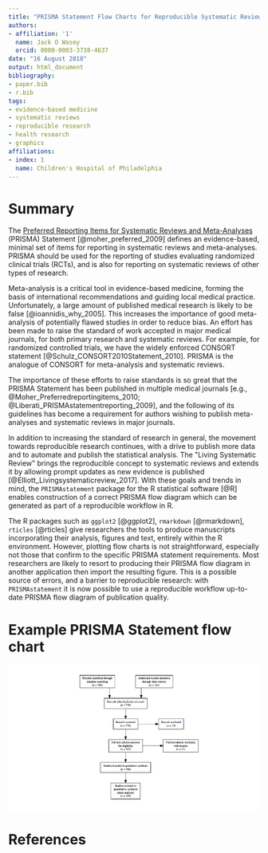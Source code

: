 ```yaml
---
title: "PRISMA Statement Flow Charts for Reproducible Systematic Reviews and Meta-analyses"
authors:
- affiliation: '1'
  name: Jack O Wasey
  orcid: 0000-0003-3738-4637
date: "16 August 2018"
output: html_document
bibliography:
- paper.bib
- r.bib
tags:
- evidence-based medicine
- systematic reviews
- reproducible research
- health research
- graphics
affiliations:
- index: 1
  name: Children's Hospital of Philadelphia
---
```


# Summary

The [Preferred Reporting Items for Systematic Reviews and Meta-Analyses](http://prisma-statement.org) (PRISMA) Statement  [@moher_preferred_2009] defines an evidence-based, minimal set of items for reporting in systematic reviews and meta-analyses. PRISMA should be used for the reporting of studies evaluating randomized clinical trials (RCTs), and is also for reporting on systematic reviews of other types of research.

Meta-analysis is a critical tool in evidence-based medicine, forming the basis of international recommendations and guiding local medical practice. Unfortunately, a large amount of published medical research is likely to be false [@ioannidis_why_2005]. This increases the importance of good meta-analysis of potentially flawed studies in order to reduce bias. An effort has been made to raise the standard of work accepted in major medical journals, for both primary research and systematic reviews. For example, for randomized controlled trials, we have the widely enforced CONSORT statement [@Schulz_CONSORT2010Statement_2010]. PRISMA is the analogue of CONSORT for meta-analysis and systematic reviews.

The importance of these efforts to raise standards is so great that the PRISMA Statement has been published in multiple medical journals [e.g., @Moher_Preferredreportingitems_2010; @Liberati_PRISMAstatementreporting_2009], and the following of its guidelines has become a requirement for authors wishing to publish meta-analyses and systematic reviews in major journals.

In addition to increasing the standard of research in general, the movement towards reproducible research continues, with a drive to publish more data and to automate and publish the statistical analysis. The "Living Systematic Review" brings the reproducible concept to systematic reviews and extends it by allowing prompt updates as new evidence is published [@Elliott_Livingsystematicreview_2017]. With these goals and trends in mind, the `PRISMAstatement` package for the R statistical software [@R] enables construction of a correct PRISMA flow diagram which can be generated as part of a reproducible workflow in R.

The R packages such as `ggplot2` [@ggplot2], `rmarkdown` [@rmarkdown], `rticles` [@rticles] give researchers the tools to produce manuscripts incorporating their analysis, figures and text, entirely within the R environment. However, plotting flow charts is not straightforward, especially not those that confirm to the specific PRISMA statement requirements. Most researchers are likely to resort to producing their PRISMA flow diagram in another application then import the resulting figure. This is a possible source of errors, and a barrier to reproducible research: with `PRISMAstatement` it is now possible to use a reproducible workflow up-to-date PRISMA flow diagram of publication quality.

# Example PRISMA Statement flow chart

![Example PRISMA Statement flow chart](paper_files/figure-gfm/buildexample-1.png)

# References

